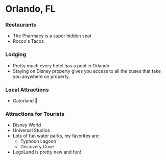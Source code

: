 # Orlando, FL

### Restaurants

- The Pharmacy is a super hidden spot
- Rocco's Tacos

### Lodging

- Pretty much every hotel has a pool in Orlando
- Staying on Disney property gives you access to all the buses that take you anywhere on property.

### Local Attractions

- Gatorland :crocodile:

### Attractions for Tourists

- Disney World
- Universal Studios
- Lots of fun water parks, my favorites are:
  - Typhoon Lagoon
  - Discovery Cove
- LegoLand is pretty new and fun!

